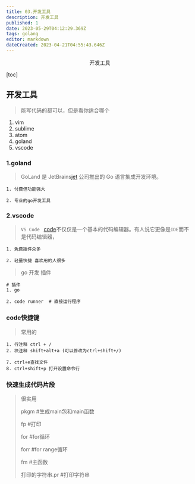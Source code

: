 ```yaml
---
title: 03.开发工具
description: 开发工具
published: 1
date: 2023-05-29T04:12:29.369Z
tags: golang
editor: markdown
dateCreated: 2023-04-21T04:55:43.646Z
---
```


<center>开发工具</center>



[toc]







## 开发工具

> 能写代码的都可以，但是看你适合哪个

1. vim
2. sublime
3. atom
4. goland
5. vscode



### 1.goland

> GoLand 是 JetBrains[jet](https://www.jetbrains.com/) 公司推出的 Go 语言集成开发环境。



```shell
1. 付费但功能强大

2. 专业的go开发工具
```







### 2.vscode

> `VS Code ` [code](https://code.visualstudio.com/)不仅仅是一个基本的代码编辑器。有人说它更像是`IDE`而不是代码编辑器，



```shell
1. 免费插件众多

2. 轻量快捷 喜欢用的人很多
```



> go 开发 插件

```shell
# 插件
1. go  

2. code runner  # 直接运行程序

```





### code快捷键

> 常用的

```shell
1. 行注释 ctrl + /
2. 块注释 shift+alt+a (可以修改为ctrl+shift+/)

7. ctrl+e查找文件
8. ctrl+shift+p 打开设置命令行
```



### 快速生成代码片段

> 很实用
>
> pkgm #生成main包和main函数
>
> fp #打印
>
> for #for循环
>
> forr #for range循环
>
> fm #主函数
>
> 打印的字符串.pr #打印字符串
















